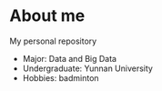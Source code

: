 # About me
My personal repository
+ Major: Data and Big Data
+ Undergraduate: Yunnan University
+ Hobbies: badminton

